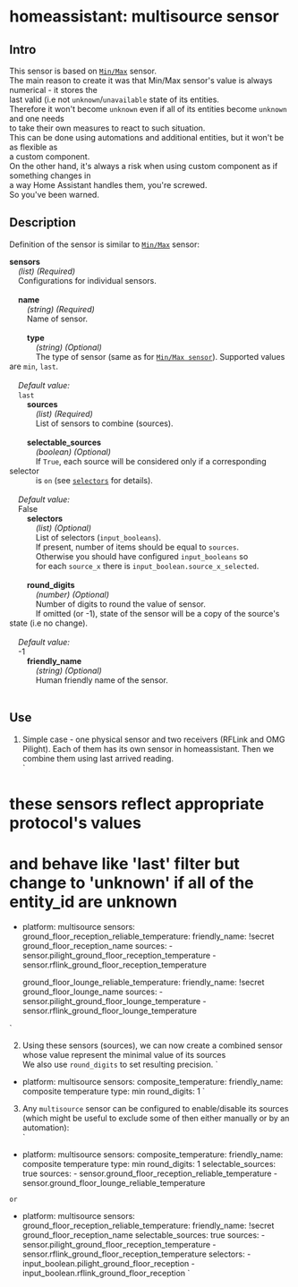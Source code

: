 # homeassistant: multisource sensor  

## Intro  
This sensor is based on [`Min/Max`](https://www.home-assistant.io/integrations/min_max/) sensor.  
The main reason to create it was that Min/Max sensor's value is always numerical - it stores the  
last valid (i.e not `unknown`/`unavailable` state of its entities.  
Therefore it won't become `unknown` even if all of its entities become `unknown` and one needs  
to take their own measures to react to such situation.  
This can be done using automations and additional entities, but it won't be as flexible as  
a custom component.  
On the other hand, it's always a risk when using custom component as if something changes in  
a way Home Assistant handles them, you're screwed.  
So you've been warned.

## Description  
Definition of the sensor is similar to [`Min/Max`](https://www.home-assistant.io/integrations/min_max/) sensor:

<a id="sensors"></a>
**sensors**  
&nbsp;&nbsp;&nbsp; _(list) (Required)_  
&nbsp;&nbsp;&nbsp; Configurations for individual sensors.  
&nbsp;  
<a id="sensors-name"></a>
&nbsp;&nbsp;&nbsp; **name**  
&nbsp;&nbsp;&nbsp; &nbsp;&nbsp;&nbsp; _(string) (Required)_  
&nbsp;&nbsp;&nbsp; &nbsp;&nbsp;&nbsp; Name of sensor.  
&nbsp;  
<a id="sensors-name-type"></a>
&nbsp;&nbsp;&nbsp; &nbsp;&nbsp;&nbsp; **type**  
&nbsp;&nbsp;&nbsp; &nbsp;&nbsp;&nbsp; &nbsp;&nbsp;&nbsp; _(string) (Optional)_  
&nbsp;&nbsp;&nbsp; &nbsp;&nbsp;&nbsp; &nbsp;&nbsp;&nbsp; The type of sensor (same as for [`Min/Max sensor`](https://www.home-assistant.io/integrations/min_max/#type)). Supported values are `min`, `last`.  
&nbsp;  
&nbsp;&nbsp;&nbsp; _Default value:_  
&nbsp;&nbsp;&nbsp; `last`  
<a id="sensors-name-sources"></a>
&nbsp;&nbsp;&nbsp; &nbsp;&nbsp;&nbsp; **sources**  
&nbsp;&nbsp;&nbsp; &nbsp;&nbsp;&nbsp; &nbsp;&nbsp;&nbsp; _(list) (Required)_  
&nbsp;&nbsp;&nbsp; &nbsp;&nbsp;&nbsp; &nbsp;&nbsp;&nbsp; List of sensors to combine (sources).  
&nbsp;  
<a id="sensors-name-selectable_sources"></a>
&nbsp;&nbsp;&nbsp; &nbsp;&nbsp;&nbsp; **selectable_sources**  
&nbsp;&nbsp;&nbsp; &nbsp;&nbsp;&nbsp; &nbsp;&nbsp;&nbsp; _(boolean) (Optional)_  
&nbsp;&nbsp;&nbsp; &nbsp;&nbsp;&nbsp; &nbsp;&nbsp;&nbsp; If `True`, each source will be considered only if a corresponding selector  
&nbsp;&nbsp;&nbsp; &nbsp;&nbsp;&nbsp; &nbsp;&nbsp;&nbsp; is `on` (see [`selectors`](#sensors-name-selectors) for details).  
&nbsp;  
&nbsp;&nbsp;&nbsp; _Default value:_  
&nbsp;&nbsp;&nbsp; False  
<a id="sensors-name-selectors"></a>
&nbsp;&nbsp;&nbsp; &nbsp;&nbsp;&nbsp; **selectors**  
&nbsp;&nbsp;&nbsp; &nbsp;&nbsp;&nbsp; &nbsp;&nbsp;&nbsp; _(list) (Optional)_  
&nbsp;&nbsp;&nbsp; &nbsp;&nbsp;&nbsp; &nbsp;&nbsp;&nbsp; List of selectors (`input_booleans`).  
&nbsp;&nbsp;&nbsp; &nbsp;&nbsp;&nbsp; &nbsp;&nbsp;&nbsp; If present, number of items should be equal to `sources`.  
&nbsp;&nbsp;&nbsp; &nbsp;&nbsp;&nbsp; &nbsp;&nbsp;&nbsp; Otherwise you should have configured `input_booleans` so  
&nbsp;&nbsp;&nbsp; &nbsp;&nbsp;&nbsp; &nbsp;&nbsp;&nbsp; for each `source_x` there is `input_boolean.source_x_selected`.  
&nbsp;  
<a id="sensors-name-round_digits"></a>
&nbsp;&nbsp;&nbsp; &nbsp;&nbsp;&nbsp; **round_digits**  
&nbsp;&nbsp;&nbsp; &nbsp;&nbsp;&nbsp; &nbsp;&nbsp;&nbsp; _(number) (Optional)_  
&nbsp;&nbsp;&nbsp; &nbsp;&nbsp;&nbsp; &nbsp;&nbsp;&nbsp; Number of digits to round the value of sensor.  
&nbsp;&nbsp;&nbsp; &nbsp;&nbsp;&nbsp; &nbsp;&nbsp;&nbsp; If omitted (or -1), state of the sensor will be a copy of the source's state (i.e no change).  
&nbsp;  
&nbsp;&nbsp;&nbsp; _Default value:_  
&nbsp;&nbsp;&nbsp; -1  
<a id="sensors-name-friendly_name"></a>
&nbsp;&nbsp;&nbsp; &nbsp;&nbsp;&nbsp; **friendly_name**  
&nbsp;&nbsp;&nbsp; &nbsp;&nbsp;&nbsp; &nbsp;&nbsp;&nbsp; _(string) (Optional)_  
&nbsp;&nbsp;&nbsp; &nbsp;&nbsp;&nbsp; &nbsp;&nbsp;&nbsp; Human friendly name of the sensor.  
&nbsp;  

## Use  
1. Simple case - one physical sensor and two receivers (RFLink and OMG Pilight).
Each of them has its own sensor in homeassistant. Then we combine them using last arrived reading.   
`
# these sensors reflect appropriate protocol's values
# and behave like 'last' filter but change to 'unknown' if all of the entity_id are unknown
- platform: multisource
  sensors:
    ground_floor_reception_reliable_temperature:
      friendly_name: !secret ground_floor_reception_name
      sources:
        - sensor.pilight_ground_floor_reception_temperature
        - sensor.rflink_ground_floor_reception_temperature

    ground_floor_lounge_reliable_temperature:
      friendly_name: !secret ground_floor_lounge_name
      sources:
        - sensor.pilight_ground_floor_lounge_temperature
        - sensor.rflink_ground_floor_lounge_temperature

`

2. Using these sensors (sources), we can now create a combined sensor whose value represent the minimal value of its sources  
We also use `round_digits` to set resulting precision.
`
- platform: multisource
  sensors:
    composite_temperature:
      friendly_name: composite temperature
      type: min
      round_digits: 1
`

3. Any `multisource` sensor can be configured to enable/disable its sources (which might be useful to exclude some of then either manually or by an automation):  
`
- platform: multisource
  sensors:
    composite_temperature:
      friendly_name: composite temperature
      type: min
      round_digits: 1
      selectable_sources: true
      sources:
        - sensor.ground_floor_reception_reliable_temperature
        - sensor.ground_floor_lounge_reliable_temperature

`
or
`
- platform: multisource
  sensors:
    ground_floor_reception_reliable_temperature:
      friendly_name: !secret ground_floor_reception_name
      selectable_sources: true
      sources:
        - sensor.pilight_ground_floor_reception_temperature
        - sensor.rflink_ground_floor_reception_temperature
      selectors:
        - input_boolean.pilight_ground_floor_reception
        - input_boolean.rflink_ground_floor_reception
`
